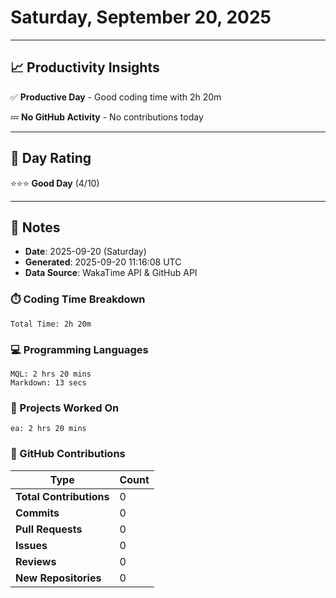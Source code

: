 # Saturday, September 20, 2025

---

## 📈 Productivity Insights

✅ **Productive Day** - Good coding time with 2h 20m

💤 **No GitHub Activity** - No contributions today

---

## 🎯 Day Rating

⭐⭐⭐ **Good Day** (4/10)

---

## 📝 Notes

- **Date**: 2025-09-20 (Saturday)
- **Generated**: 2025-09-20 11:16:08 UTC
- **Data Source**: WakaTime API & GitHub API


### ⏱️ Coding Time Breakdown

```
Total Time: 2h 20m
```

### 💻 Programming Languages

```
MQL: 2 hrs 20 mins
Markdown: 13 secs
```

### 📂 Projects Worked On

```
ea: 2 hrs 20 mins

```


### 🐙 GitHub Contributions

| Type | Count |
|------|-------|
| **Total Contributions** | 0 |
| **Commits** | 0 |
| **Pull Requests** | 0 |
| **Issues** | 0 |
| **Reviews** | 0 |
| **New Repositories** | 0 |

